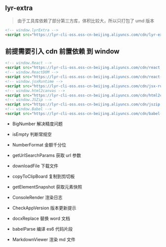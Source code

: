 ## lyr-extra

> 由于工具库依赖了部分第三方库，体积比较大，所以只打包了 umd 版本

```html
<!-- window.lyrExtra -->
<script src="https://lyr-cli-oss.oss-cn-beijing.aliyuncs.com/cdn/lyr-extra.min.js"></script>
```

## 前提需要引入 cdn 前置依赖 到 window

```html
<!-- window.React -->
<script src="https://lyr-cli-oss.oss-cn-beijing.aliyuncs.com/cdn/react.production.min.js"></script>
<!-- window.ReactDOM -->
<script src="https://lyr-cli-oss.oss-cn-beijing.aliyuncs.com/cdn/react-dom.production.min.js"></script>
<!-- window.jsxRuntime -->
<script src="https://lyr-cli-oss.oss-cn-beijing.aliyuncs.com/cdn/jsx-runtime.polyfill.js"></script>
<!-- window.html2canvas -->
<script src="https://lyr-cli-oss.oss-cn-beijing.aliyuncs.com/cdn/html2canvas.min.js"></script>
<!-- window.JSZip -->
<script src="https://lyr-cli-oss.oss-cn-beijing.aliyuncs.com/cdn/jszip.min.js"></script>
<!-- window.Babel -->
<script src="https://lyr-cli-oss.oss-cn-beijing.aliyuncs.com/cdn/babel-standalone.min.js"></script>
```

- BigNumber 解决精度问题

- isEmpty 判断常规空

- NumberFormat 金额千分位

- getUrlSearchParams 获取 url 参数

- downloadFile 下载文件

- copyToClipBoard 复制到剪切板

- getElementSnapshot 获取元素快照

- ConsoleRender 渲染日志

- CheckAppVersion 版本更新提示

- docxReplace 替换 word 文档

- babelParse 编译 es6 代码片段

- MarkdownViewer 渲染 md 文件
